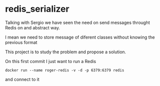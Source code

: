 # redis_serializer

Talking with Sergio we have seen the need on send messages throught Redis on and abstract way.

I mean we need to store message of diferent classes without knowing the previous format

This project is to study the problem and propose a solution.

On this first commit I just want to run a Redis

```buildoutcfg
docker run --name roger-redis -v -d -p 6379:6379 redis
```

and connect to it